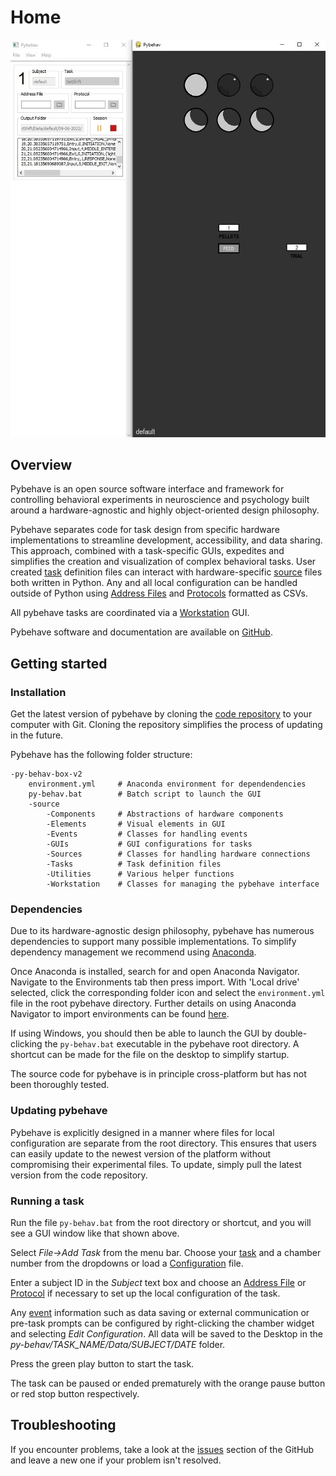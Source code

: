 # Home

![](img/full_gui.jpg)

## Overview

Pybehave is an open source software interface and framework for controlling behavioral experiments in neuroscience and psychology
built around a hardware-agnostic and highly object-oriented design philosophy.

Pybehave separates code for task design from specific hardware implementations to streamline development, accessibility, and
data sharing. This approach, combined with a task-specific GUIs, expedites and simplifies the creation and visualization of complex behavioral tasks.
User created [task](tasks.md) definition files can interact with hardware-specific [source]() files both written in Python. Any and all local
configuration can be handled outside of Python using [Address Files]() and [Protocols]() formatted as CSVs.

All pybehave tasks are coordinated via a [Workstation]() GUI.

Pybehave software and documentation are available on [GitHub](https://github.com/tne-lab/py-behav-box-v2).

## Getting started

### Installation

Get the latest version of pybehave by cloning the [code repository](https://github.com/tne-lab/py-behav-box-v2) to your computer with Git. Cloning the repository
simplifies the process of updating in the future.

Pybehave has the following folder structure:

    -py-behav-box-v2
        environment.yml     # Anaconda environment for dependendencies
        py-behav.bat        # Batch script to launch the GUI
        -source
            -Components     # Abstractions of hardware components
            -Elements       # Visual elements in GUI
            -Events         # Classes for handling events
            -GUIs           # GUI configurations for tasks
            -Sources        # Classes for handling hardware connections
            -Tasks          # Task definition files
            -Utilities      # Various helper functions
            -Workstation    # Classes for managing the pybehave interface

### Dependencies

Due to its hardware-agnostic design philosophy, pybehave has numerous dependencies to support many possible implementations.
To simplify dependency management we recommend using [Anaconda](https://www.anaconda.com/).

Once Anaconda is installed, search for and open Anaconda Navigator. Navigate to the Environments tab then press import. 
With 'Local drive' selected, click the corresponding folder icon and select the `environment.yml` file in the root pybehave
directory. Further details on using Anaconda Navigator to import environments can be found [here](https://docs.anaconda.com/anaconda/navigator/tutorials/manage-environments/#importing-an-environment).

If using Windows, you should then be able to launch the GUI by double-clicking the `py-behav.bat` executable in the pybehave
root directory. A shortcut can be made for the file on the desktop to simplify startup.

The source code for pybehave is in principle cross-platform but has not been thoroughly tested.

### Updating pybehave

Pybehave is explicitly designed in a manner where files for local configuration are separate from the root directory. This
ensures that users can easily update to the newest version of the platform without compromising their experimental files. 
To update, simply pull the latest version from the code repository.

### Running a task

Run the file `py-behav.bat` from the root directory or shortcut, and you will see a GUI window like that shown above.

Select *File->Add Task* from the menu bar. Choose your [task](tasks.md) and a chamber number from the dropdowns or load a [Configuration]() file.

Enter a subject ID in the *Subject* text box and choose an [Address File]() or [Protocol]() if necessary to set up the local configuration of the task.

Any [event]() information such as data saving or external communication or pre-task prompts can be configured by right-clicking the chamber widget
and selecting *Edit Configuration*. All data will be saved to the Desktop in the *py-behav/TASK_NAME/Data/SUBJECT/DATE* folder.

Press the green play button to start the task.

The task can be paused or ended prematurely with the orange pause button or red stop button respectively.

## Troubleshooting

If you encounter problems, take a look at the [issues](https://github.com/tne-lab/py-behav-box-v2/issues) section of the GitHub and leave a new one if your problem isn't resolved.